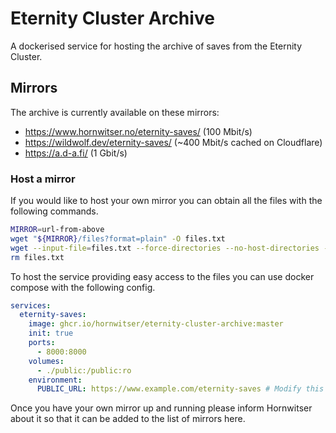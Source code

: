 # Eternity Cluster Archive

A dockerised service for hosting the archive of saves from the Eternity Cluster.

## Mirrors

The archive is currently available on these mirrors:

- https://www.hornwitser.no/eternity-saves/ (100 Mbit/s)
- https://wildwolf.dev/eternity-saves/ (~400 Mbit/s cached on Cloudflare)
- https://a.d-a.fi/ (1 Gbit/s)

### Host a mirror

If you would like to host your own mirror you can obtain all the files with the following commands.

```sh
MIRROR=url-from-above
wget "${MIRROR}/files?format=plain" -O files.txt
wget --input-file=files.txt --force-directories --no-host-directories --cut-dirs=1 --directory-prefix=public/
rm files.txt
```

To host the service providing easy access to the files you can use docker compose with the following config.

```yaml
services:
  eternity-saves:
    image: ghcr.io/hornwitser/eternity-cluster-archive:master
    init: true
    ports:
      - 8000:8000
    volumes:
      - ./public:/public:ro
    environment:
      PUBLIC_URL: https://www.example.com/eternity-saves # Modify this to match your server's url
```

Once you have your own mirror up and running please inform Hornwitser about it so that it can be added to the list of mirrors here.
